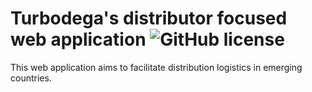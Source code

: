 # Turbodega's distributor focused web application ![GitHub license](https://img.shields.io/badge/license-MIT-blue.svg)

This web application aims to facilitate distribution logistics in emerging countries. 
